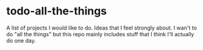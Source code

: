 # todo-all-the-things
A list of projects I would like to do. Ideas that I feel strongly about. I wan't to do "all the things" but this repo mainly includes stuff that I think I'll actually do one day.
